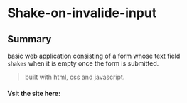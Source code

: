 # Shake-on-invalide-input

## **Summary**
basic web application consisting of a form whose text field<br/> `shakes` when it is empty once the form is submitted.<br/>
> built with html, css and javascript.<br/>
#### Vsit the site here: 

